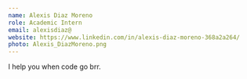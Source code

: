 ```yaml
---
name: Alexis Diaz Moreno
role: Academic Intern
email: alexisdiaz@
website: https://www.linkedin.com/in/alexis-diaz-moreno-368a2a264/
photo: Alexis_DiazMoreno.png
---
```

I help you when code go brr.